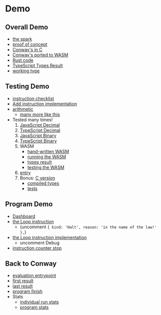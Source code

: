 # Demo

## Overall Demo

- [the spark](./packages/playground/conway-stateless/conway-types.ts)
- [proof of concept](./packages/playground/doom/doom-frame.ts)
- [Conway's in C](./packages/conformance-tests/from-c/conway.c)
- [Conway's ported to WASM](./packages/conformance-tests/from-c/conway.wat)
- [Rust code](./src/handle_module.rs)
- [TypeScript Types Result](./packages/conformance-tests/from-c/c-add.ts)
- [working type](./packages/playground/evaluate/results/results.ts)

## Testing Demo

- [instruction checklist](./README.md)
- [Add instruction implementation](./packages/ts-type-math/add.ts)
- [arithmetic](./packages/ts-type-math/test-cases/arithmetic.ts)
  - [many more like this](./packages/ts-type-math/test-cases/comparison.ts)
- Tested many times!
  1. [JavaScript Decimal](./packages/ts-type-math/add-decimal.test.ts)
  2. [TypeScript Decimal](./packages/ts-type-math/add-decimal.test.ts)
  3. [JavaScript Binary](./packages/ts-type-math/add-binary.test.ts)
  4. [TypeScript Binary](./packages/ts-type-math/add-binary.test.ts)
  5. WASM
     - [hand-written WASM](./packages/conformance-tests/from-wat/add.wat)
     - [running the WASM](./packages/conformance-tests/utils.ts)
     - [types result](./packages/conformance-tests/from-wat/add.ts)
     - [testing the WASM](./packages/conformance-tests/from-wat/add.test.ts)
  6. [entry](from-wat/add.test.ts)
  7. Bonus: [C version](./packages/conformance-tests/from-c/c-add.c)
     - [compiled types](./packages/conformance-tests/from-c/c-add.wat)
     - [tests](./packages/conformance-tests/from-c/c-add.test.ts)

## Program Demo

- [Dashboard](./packages/playground/david-blass-incredibleness.ts)
- [the Loop instruction](./packages/conformance-tests/from-wat/loop.ts)
  - (uncomment `{ kind: 'Halt', reason: 'in the name of the law!' },`)
- [the Loop instruction implementation](./packages/wasm-to-typescript-types/instructions/control-flow.ts)
  - uncomment Debug
- [instruction counter stop](./packages/playground/david-blass-incredibleness.ts)

## Back to Conway

- [evaluation entrypoint](./packages/playground/evaluate/start.ts)
- [first result](./packages/playground/evaluate/results/result-000000.ts)
- [last result](./packages/playground/evaluate/results/result-187800.ts)
- [program finish](./packages/playground/evaluate/results/results.ts)
- Stats
  - [individual run stats](./packages/playground/evaluate/results/stats/stats-041000.json)
  - [program stats](./packages/playground/evaluate/results/stats/program-stats.json)
